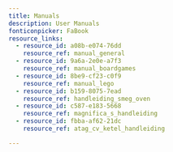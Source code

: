 ```yaml
---
title: Manuals
description: User Manuals
fonticonpicker: FaBook
resource_links:
  - resource_id: a08b-e074-76dd
    resource_ref: manual_general
  - resource_id: 9a6a-2e0e-a7f3
    resource_ref: manual_boardgames
  - resource_id: 8be9-cf23-c0f9
    resource_ref: manual_lego
  - resource_id: b159-8075-7ead
    resource_ref: handleiding_smeg_oven
  - resource_id: c587-e183-5668
    resource_ref: magnifica_s_handleiding
  - resource_id: fbba-af62-21dc
    resource_ref: atag_cv_ketel_handleiding

---
```














